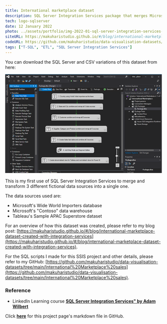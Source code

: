 ```yaml
---
title: International marketplace dataset
description: SQL Server Integration Services package that merges Microsoft and Tableau sample datasets into a single warehouse.
tech: logo-sqlserver
date: 12 January 2022
photo: ../assets/portfolio/img-2022-01-sql-server-integration-services-international-marketplace-trimmed.png
siteURL: https://makuharistudio.github.io/#/blog/international-marketplace-dataset-created-with-integration-services
codeURL: https://github.com/makuharistudio/data-visualisation-datasets/tree/main/International%20Marketplace%20sales
tags: ["T-SQL", "ETL", "SQL Server Integration Services"]
---
```


You can download the SQL Server and CSV variations of this dataset from here:

![Preview of project](/src/assets/portfolio/img-2022-01-sql-server-integration-services-international-marketplace-trimmed.png)

This is my first use of SQL Server Integration Services to merge and transform 3 different fictional data sources into a single one.

The data sources used are:
* Microsoft's Wide World Importers database
* Microsoft's "Contoso" data warehouse
* Tableau's Sample APAC Superstore dataset

For an overview of how this dataset was created, please refer to my blog post: [https://makuharistudio.github.io/#/blog/international-marketplace-dataset-created-with-integration-services](https://makuharistudio.github.io/#/blog/international-marketplace-dataset-created-with-integration-services).

For the SQL scripts I made for this SSIS project and other details, please refer to my GitHub: [https://github.com/makuharistudio/data-visualisation-datasets/tree/main/International%20Marketplace%20sales](https://github.com/makuharistudio/data-visualisation-datasets/tree/main/International%20Marketplace%20sales).


### Reference

* LinkedIn Learning course **[SQL Server Integration Services" by Adam Wilbert](https://www.linkedin.com/learning/sql-server-integration-services-2)**


Click **[here](https://github.com/makuharistudio/makuharistudio.github.io/tree/main/src/markdown/projects/2022-01-12.md)** for this project page's markdown file in GitHub.